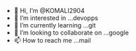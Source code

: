 - 👋 Hi, I’m @KOMALI2904
- 👀 I’m interested in ...devopps
- 🌱 I’m currently learning ...git
- 💞️ I’m looking to collaborate on ...google
- 📫 How to reach me ...mail

<!---
KOMALI2904/KOMALI2904 is a ✨ special ✨ repository because its `README.md` (this file) appears on your GitHub profile.
You can click the Preview link to take a look at your changes.
--->
